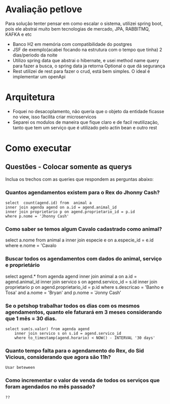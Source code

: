 # Avaliação petlove

Para solução tenter pensar em como escalar o sistema, utilizei spring boot, pois ele abstrai muito bem tecnologias de mercado, JPA, RABBITMQ, KAFKA e etc
  
  - Banco H2 em memória com compatibilidade do postgres
  - JSF de exemplo(acabei focando na estrutura com o tempo que tinha) 2 dias/periodo da noite
  - Utilizo spring data que abstrai o hibernate, e usei method name query para fazer a busca, o spring data ja retorna Optional o que dá segurança
  - Rest utilizei de rest para fazer o crud, está bem simples. O ideal é implementar um openApi
  
  
# Arquitetura

  - Foquei no desacoplamento, não queria que o objeto da entidade ficasse no view, isso facilita criar microservicos
  - Separei os modulos de maneira que fique claro e de facil reutilização, tanto que tem um serviço que é utilizado pelo actin bean e outro rest

# Como executar

## Questões - Colocar somente as querys

Inclua os trechos com as queries que respondem as perguntas abaixo:

### Quantos agendamentos existem para o Rex do Jhonny Cash?

    select  count(agend.id) from  animal a
    inner join agenda agend on a.id = agend.animal_id
    inner join proprietario p on agend.proprietario_id = p.id
    where p.nome = 'Jhonny Cash'


### Como saber se temos algum Cavalo cadastrado como animal?

    
select a.nome from animal a
    inner join especie e on a.especie_id = e.id
    where e.nome = 'Cavalo

### Buscar todos os agendamentos com dados do animal, serviço e proprietário

    
select agend.* from agenda agend
    inner join animal a on a.id = agend.animal_id
    inner join servico s on agend.servico_id = s.id
    inner join proprietario p on agend.proprietario_id = p.id
    where s.descricao = 'Banho e Tosa'
    and a.nome = 'Bryan'
    and p.nome = 'Jonny Cash'
    

### Se o petshop trabalhar todos os dias com os mesmos agendamentos, quanto ele faturará em 3 meses considerando que 1 mês = 30 dias.

    select sum(s.valor) from agenda agend
        inner join servico s on s.id = agend.servico_id
        where to_timestamp(agend.horario) < NOW() - INTERVAL '30 days' 

### Quanto tempo falta para o agendamento do Rex, do Sid Vicious, considerando que agora são 11h?

    Usar beteween    

### Como incrementar o valor de venda de todos os serviços que foram agendados no mês passado?

    ??
